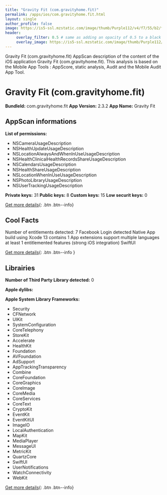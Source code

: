 ```yaml
---
title: "Gravity Fit (com.gravityhome.fit)"
permalink: /apps/ios/com.gravityhome.fit.html
layout: single
author_profile: false
image: https://is5-ssl.mzstatic.com/image/thumb/Purple112/v4/f7/55/b2/f755b2ca-0e7b-be58-d5e1-da706fa7b30b/AppIcon-0-1x_U007emarketing-0-7-0-85-220.png/512x512bb.jpg
header: 
     overlay_filter: 0.5 # same as adding an opacity of 0.5 to a black background
     overlay_image: https://is5-ssl.mzstatic.com/image/thumb/Purple112/v4/f7/55/b2/f755b2ca-0e7b-be58-d5e1-da706fa7b30b/AppIcon-0-1x_U007emarketing-0-7-0-85-220.png/512x512bb.jpg
---
```

Gravity Fit (com.gravityhome.fit) AppScan description of the content of the iOS application Gravity Fit (com.gravityhome.fit). This analysis is based on the Mobile App Tools : AppScore, static analysis, Audit and the Mobile Audit App Tool.

# Gravity Fit (com.gravityhome.fit)

**BundleId:** com.gravityhome.fit
**App Version:** 2.3.2
**App Name:** Gravity Fit


## AppScan informations 

**List of permissions:** 
- NSCameraUsageDescription
- NSHealthUpdateUsageDescription
- NSLocationAlwaysAndWhenInUseUsageDescription
- NSHealthClinicalHealthRecordsShareUsageDescription
- NSCalendarsUsageDescription
- NSHealthShareUsageDescription
- NSLocationWhenInUseUsageDescription
- NSPhotoLibraryUsageDescription
- NSUserTrackingUsageDescription
  
  
**Private keys:** 31
**Public keys:** 8
**Custom keys:** 15
**Low securit keys:** 0
  
[Get more details](/pricing.html){: .btn .btn--info}

## Cool Facts

Number of entitlements detected: 7
Facebook Login detected
Native App
build using Xcode 13
contains 1 App extensions
support multiple languages
at least 1 entitlemented features (strong iOS integration)
SwiftUI
  
[Get more details](/pricing.html){: .btn .btn--info }

## Librairies 
**Number of Third Party Library detected:** 0


**Apple dylibs:**


**Apple System Library Frameworks:**
- Security
- CFNetwork
- UIKit
- SystemConfiguration
- CoreTelephony
- StoreKit
- Accelerate
- HealthKit
- Foundation
- AVFoundation
- AdSupport
- AppTrackingTransparency
- Combine
- CoreFoundation
- CoreGraphics
- CoreImage
- CoreMedia
- CoreServices
- CoreText
- CryptoKit
- EventKit
- EventKitUI
- ImageIO
- LocalAuthentication
- MapKit
- MediaPlayer
- MessageUI
- MetricKit
- QuartzCore
- SwiftUI
- UserNotifications
- WatchConnectivity
- WebKit


  
[Get more details](/pricing.html){: .btn .btn--info}

